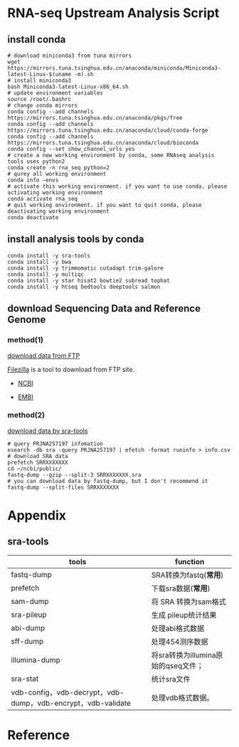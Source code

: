 # RNA-seq Upstream Analysis Script
## install conda
```shell
# download miniconda3 from tuna mirrors
wget https://mirrors.tuna.tsinghua.edu.cn/anaconda/miniconda/Miniconda3-latest-Linux-$(uname -m).sh
# install miniconda3
bash Miniconda3-latest-Linux-x86_64.sh
# update environment variables
source /root/.bashrc
# change conda mirrors
conda config --add channels https://mirrors.tuna.tsinghua.edu.cn/anaconda/pkgs/free
conda config --add channels https://mirrors.tuna.tsinghua.edu.cn/anaconda/cloud/conda-forge
conda config --add channels https://mirrors.tuna.tsinghua.edu.cn/anaconda/cloud/bioconda
conda config --set show_channel_urls yes
# create a new working environment by conda, some RNAseq analysis tools uses python2
conda create -n rna_seq python=2
# qurey all working environment
conda info —envs
# activate this working environment. if you want to use conda, please activating working environment
conda activate rna_seq
# quit working environment. if you want to quit conda, please deactivating working environment
conda deactivate
```
## install analysis tools by conda
```shell
conda install -y sra-tools
conda install -y bwa
conda install -y trimmomatic cutadapt trim-galore
conda install -y multiqc
conda install -y star hisat2 bowtie2 subread tophat
conda install -y htseq bedtools deeptools salmon
```
## download Sequencing Data and Reference Genome
### method(1)
[download data from FTP][1]

[Filezilla](https://filezilla-project.org/) is a tool to download from FTP site.

* [NCBI](ftp://ftp.ncbi.nlm.nih.gov/)

* [EMBI](ftp://ftp.ensembl.org/pub/)

### method(2)
[download data by sra-tools][2]

```shell
# query PRJNA257197 infomation
esearch -db sra -query PRJNA257197 | efetch -format runinfo > info.csv
# download SRA data
prefetch SRRXXXXXXX
cd ~/ncbi/public/
fastq-dump --gzip --split-3 SRRXXXXXXX.sra
# you can download data by fastq-dump, but I don't recommend it
fastq-dump --split-files SRRXXXXXXX
```












# Appendix
## sra-tools
tools | function
-|-
fastq-dump | SRA转换为fastq(**常用**)
prefetch | 下载sra数据(**常用**)
sam-dump | 将 SRA 转换为sam格式
sra-pileup | 生成 pileup统计结果
abi-dump | 处理abi格式数据
sff-dump | 处理454测序数据
illumina-dump | 将sra转换为illumina原始的qseq文件；
sra-stat | 统计sra文件
vdb-config，vdb-decrypt，vdb-dump，vdb-encrypt，vdb-validate | 处理vdb格式数据。

# Reference
[1]: https://mp.weixin.qq.com/s?__biz=MzI2MjA1MDQxMg==&mid=2649708801&idx=1&sn=ad33d5befa01abf95ac2fc75cd508d11&chksm=f24afe02c53d7714dc948196ad4a8a53729e68bf8f0ad387b5d2872d8302d8567827e06ca0e4&scene=21#wechat_redirect/
[2]: https://mp.weixin.qq.com/s?__biz=MzI2MjA1MDQxMg==&mid=2649708833&idx=1&sn=2d294025c37e0b963d1c8ed00490a9c6&chksm=f24afe22c53d7734c394c748177db7d6cb4fde8a5957937b24d31122ea1cb7122e8702cbdcc1&scene=21#wechat_redirect
